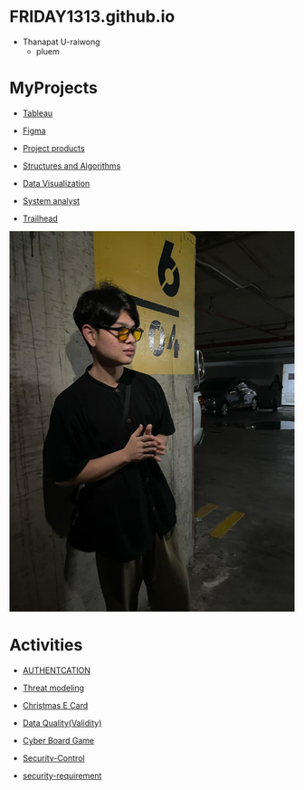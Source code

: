 # FRIDAY1313.github.io

- Thanapat U-raiwong
   - pluem

# MyProjects

- [Tableau](https://public.tableau.com/app/profile/thanapat.uraiwong/viz/DLC_17289995934840/Dashboard1)

- [Figma](https://www.figma.com/proto/UVJpegrsULkmRJZ7wIYz5j/%E0%B8%A3%E0%B8%A7%E0%B8%A1?node-id=69-14&starting-point-node-id=69%3A14&t=sqwG9n9W7UXo6ndU-1)

- [Project products](https://my-demo-nextjs-clby.vercel.app/products)

- [Structures and Algorithms](https://drive.google.com/drive/folders/1dWguK6XLPZmqjAkkF_F_atUmvN_K7KmV?usp=sharing)

- [Data Visualization](https://drive.google.com/drive/folders/19oS-SwPy7Cy3fAAAdbqgm9PUwYp5R-rA?usp=sharing)

- [System analyst](https://drive.google.com/drive/folders/1HvUDQeXIXyMUSZzo1Y__ljN542jZzv3Q?usp=sharing)

- [Trailhead](https://www.salesforce.com/trailblazer/qetfdtgtdr44ungxch)


![alt text](image/Profliepluem.jpg)

# Activities 

- [AUTHENTCATION](authentication)

- [Threat modeling](threat-modeling)

- [Christmas E Card](christmascard.md)

- [Data Quality(Validity)](validity.md)

- [Cyber Board Game](cyberboardgame.md)

- [Security-Control](security-control.md)

- [security-requirement](security-requirement.md)



